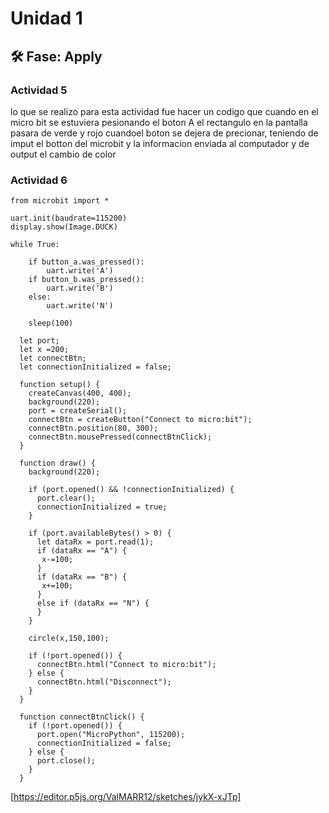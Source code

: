 # Unidad 1

## 🛠 Fase: Apply

### Actividad 5

lo que se realizo para esta actividad fue hacer un codigo que cuando en el micro bit se estuviera pesionando el boton A el rectangulo en la pantalla pasara de verde y rojo cuandoel boton se dejera de precionar, teniendo de imput el botton del microbit y la informacion enviada al computador y de output el cambio de color

### Actividad 6

```
from microbit import *

uart.init(baudrate=115200)
display.show(Image.DUCK)

while True:

    if button_a.was_pressed():
        uart.write('A')
    if button_b.was_pressed():
        uart.write('B')    
    else:
        uart.write('N')

    sleep(100)
```
```
  let port;
  let x =200;
  let connectBtn;
  let connectionInitialized = false;

  function setup() {
    createCanvas(400, 400);
    background(220);
    port = createSerial();
    connectBtn = createButton("Connect to micro:bit");
    connectBtn.position(80, 300);
    connectBtn.mousePressed(connectBtnClick);
  }

  function draw() {
    background(220);

    if (port.opened() && !connectionInitialized) {
      port.clear();
      connectionInitialized = true;
    }

    if (port.availableBytes() > 0) {
      let dataRx = port.read(1);
      if (dataRx == "A") {
       x-=100;
      } 
      if (dataRx == "B") {
       x+=100;
      }
      else if (dataRx == "N") {
      }
    }

    circle(x,150,100);

    if (!port.opened()) {
      connectBtn.html("Connect to micro:bit");
    } else {
      connectBtn.html("Disconnect");
    }
  }

  function connectBtnClick() {
    if (!port.opened()) {
      port.open("MicroPython", 115200);
      connectionInitialized = false;
    } else {
      port.close();
    }
  }
```
[https://editor.p5js.org/ValMARR12/sketches/jykX-xJTp]
